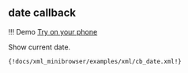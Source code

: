 ## date callback

!!! Demo
    [Try on your phone](xml/cb_date.xml)

Show current date.

```xml
{!docs/xml_minibrowser/examples/xml/cb_date.xml!}
```
